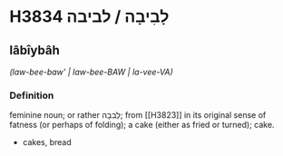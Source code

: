 # H3834 לָבִיבָה / לביבה

## lâbîybâh

_(law-bee-baw' | law-bee-BAW | la-vee-VA)_

### Definition

feminine noun; or rather לְבִבָה; from [[H3823]] in its original sense of fatness (or perhaps of folding); a cake (either as fried or turned); cake.

- cakes, bread
